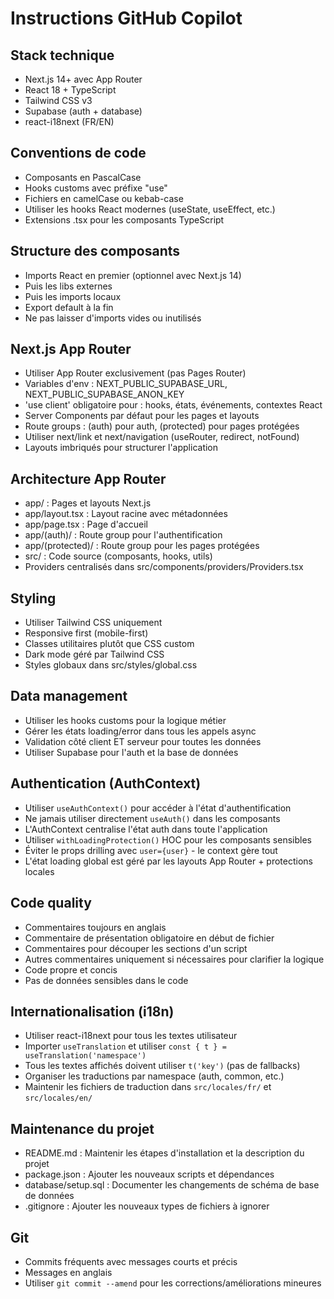 # Instructions GitHub Copilot

## Stack technique
- Next.js 14+ avec App Router
- React 18 + TypeScript
- Tailwind CSS v3
- Supabase (auth + database)
- react-i18next (FR/EN)

## Conventions de code
- Composants en PascalCase
- Hooks customs avec préfixe "use"
- Fichiers en camelCase ou kebab-case
- Utiliser les hooks React modernes (useState, useEffect, etc.)
- Extensions .tsx pour les composants TypeScript

## Structure des composants
- Imports React en premier (optionnel avec Next.js 14)
- Puis les libs externes  
- Puis les imports locaux
- Export default à la fin
- Ne pas laisser d'imports vides ou inutilisés

## Next.js App Router
- Utiliser App Router exclusivement (pas Pages Router)
- Variables d'env : NEXT_PUBLIC_SUPABASE_URL, NEXT_PUBLIC_SUPABASE_ANON_KEY
- 'use client' obligatoire pour : hooks, états, événements, contextes React
- Server Components par défaut pour les pages et layouts
- Route groups : (auth) pour auth, (protected) pour pages protégées
- Utiliser next/link et next/navigation (useRouter, redirect, notFound)
- Layouts imbriqués pour structurer l'application

## Architecture App Router
- app/ : Pages et layouts Next.js
- app/layout.tsx : Layout racine avec métadonnées
- app/page.tsx : Page d'accueil
- app/(auth)/ : Route group pour l'authentification
- app/(protected)/ : Route group pour les pages protégées
- src/ : Code source (composants, hooks, utils)
- Providers centralisés dans src/components/providers/Providers.tsx

## Styling
- Utiliser Tailwind CSS uniquement
- Responsive first (mobile-first)
- Classes utilitaires plutôt que CSS custom
- Dark mode géré par Tailwind CSS
- Styles globaux dans src/styles/global.css

## Data management
- Utiliser les hooks customs pour la logique métier
- Gérer les états loading/error dans tous les appels async
- Validation côté client ET serveur pour toutes les données
- Utiliser Supabase pour l'auth et la base de données

## Authentication (AuthContext)
- Utiliser `useAuthContext()` pour accéder à l'état d'authentification
- Ne jamais utiliser directement `useAuth()` dans les composants
- L'AuthContext centralise l'état auth dans toute l'application
- Utiliser `withLoadingProtection()` HOC pour les composants sensibles
- Éviter le props drilling avec `user={user}` - le context gère tout
- L'état loading global est géré par les layouts App Router + protections locales

## Code quality
- Commentaires toujours en anglais
- Commentaire de présentation obligatoire en début de fichier
- Commentaires pour découper les sections d'un script
- Autres commentaires uniquement si nécessaires pour clarifier la logique
- Code propre et concis
- Pas de données sensibles dans le code

## Internationalisation (i18n)
- Utiliser react-i18next pour tous les textes utilisateur
- Importer `useTranslation` et utiliser `const { t } = useTranslation('namespace')`
- Tous les textes affichés doivent utiliser `t('key')` (pas de fallbacks)
- Organiser les traductions par namespace (auth, common, etc.)
- Maintenir les fichiers de traduction dans `src/locales/fr/` et `src/locales/en/`

## Maintenance du projet
- README.md : Maintenir les étapes d'installation et la description du projet
- package.json : Ajouter les nouveaux scripts et dépendances
- database/setup.sql : Documenter les changements de schéma de base de données
- .gitignore : Ajouter les nouveaux types de fichiers à ignorer

## Git
- Commits fréquents avec messages courts et précis
- Messages en anglais
- Utiliser `git commit --amend` pour les corrections/améliorations mineures
